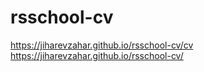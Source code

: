 # rsschool-cv
https://jiharevzahar.github.io/rsschool-cv/cv
https://jiharevzahar.github.io/rsschool-cv/
